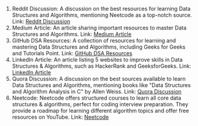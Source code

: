 1. Reddit Discussion: A discussion on the best resources for learning Data Structures and Algorithms, mentioning Neetcode as a top-notch source.
Link: [Reddit Discussion](https://www.reddit.com/r/webdev/comments/151aw8i/what_are_the_best_resources_for_learning_data/)
2. Medium Article: An article sharing important resources to master Data Structures and Algorithms.
Link: [Medium Article](https://anubhavsinha98.medium.com/resources-to-master-data-structures-and-algorithms-24450dc6d52b)
3. GitHub DSA Resources: A collection of resources for learning and mastering Data Structures and Algorithms, including Geeks for Geeks and Tutorials Point.
Link: [GitHub DSA Resources](https://github.com/GDSC-KIIT/DSA-Resources)
4. LinkedIn Article: An article listing 5 websites to improve skills in Data Structures & Algorithms, such as HackerRank and GeeksforGeeks.
Link: [LinkedIn Article](https://www.linkedin.com/pulse/5-websites-get-better-data-structures-algorithms-dsa-afroz-chakure)
5. Quora Discussion: A discussion on the best sources available to learn Data Structures and Algorithms, mentioning books like "Data Structures and Algorithm Analysis in C" by Allen Weiss.
Link: [Quora Discussion](https://www.quora.com/Which-is-the-best-source-available-to-learn-data-structures-algorithms-for-a-beginner)
6. Neetcode: Neetcode offers structured courses to learn all core data structures & algorithms, perfect for coding interview preparation. They provide a roadmap for learning different algorithm topics and offer free resources on YouTube.
Link: [Neetcode](https://neetcode.io/courses/dsa-for-beginners)